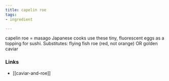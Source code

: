 ```yaml
---
title: capelin roe
tags:
- ingredient

---
```

capelin roe = masago Japanese cooks use these tiny, fluorescent eggs as a topping for sushi. Substitutes: flying fish roe (red, not orange) OR golden caviar

### Links

* [[caviar-and-roe]]
